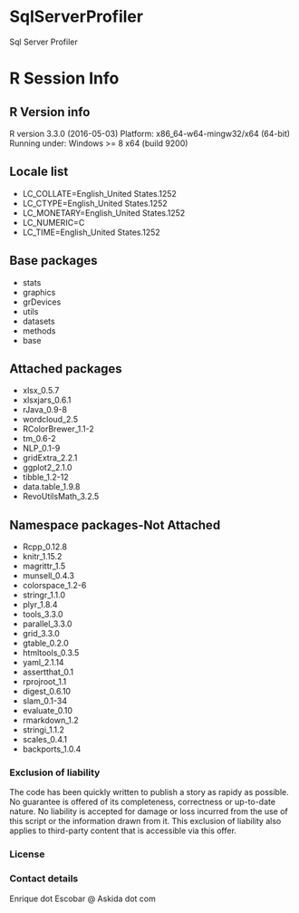 # SqlServerProfiler
Sql Server Profiler

# R Session Info
 
## R Version info
R version 3.3.0 (2016-05-03)
Platform: x86_64-w64-mingw32/x64 (64-bit)
Running under: Windows >= 8 x64 (build 9200)

## Locale list
- LC_COLLATE=English_United States.1252 
- LC_CTYPE=English_United States.1252   
- LC_MONETARY=English_United States.1252
- LC_NUMERIC=C                          
- LC_TIME=English_United States.1252 

## Base packages
- stats
- graphics
- grDevices
- utils
- datasets
- methods
- base

## Attached packages
- xlsx_0.5.7
- xlsxjars_0.6.1
- rJava_0.9-8
- wordcloud_2.5
- RColorBrewer_1.1-2
- tm_0.6-2
- NLP_0.1-9
- gridExtra_2.2.1
- ggplot2_2.1.0
- tibble_1.2-12
- data.table_1.9.8
- RevoUtilsMath_3.2.5

## Namespace packages-Not Attached
- Rcpp_0.12.8
- knitr_1.15.2
- magrittr_1.5
- munsell_0.4.3
- colorspace_1.2-6
- stringr_1.1.0
- plyr_1.8.4
- tools_3.3.0
- parallel_3.3.0
- grid_3.3.0
- gtable_0.2.0
- htmltools_0.3.5
- yaml_2.1.14
- assertthat_0.1
- rprojroot_1.1
- digest_0.6.10
- slam_0.1-34
- evaluate_0.10
- rmarkdown_1.2
- stringi_1.1.2
- scales_0.4.1
- backports_1.0.4

### Exclusion of liability

The code has been quickly written to publish a story as rapidy as possible. No guarantee is offered of its completeness, correctness or up-to-date nature. No liability is accepted for damage or loss incurred from the use of this script or the information drawn from it. This exclusion of liability also applies to third-party content that is accessible via this offer.

### License


### Contact details

Enrique dot Escobar @ Askida dot com

